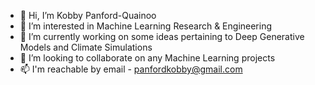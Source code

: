 - 👋 Hi, I’m Kobby Panford-Quainoo
- 👀 I’m interested in Machine Learning Research & Engineering
- 🌱 I’m currently working on some ideas pertaining to Deep Generative Models and Climate Simulations
- 💞️ I’m looking to collaborate on any Machine Learning projects
- 📫 I'm reachable by email - panfordkobby@gmail.com

<!---
panford/panford is a ✨ special ✨ repository because its `README.md` (this file) appears on your GitHub profile.
You can click the Preview link to take a look at your changes.
--->
